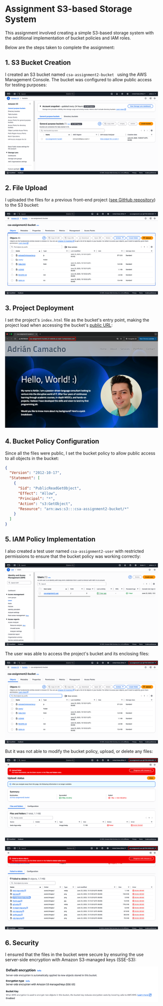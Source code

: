 # Assignment S3-based Storage System
This assignment involved creating a simple S3-based storage system with the additional implementation of bucket policies and IAM roles.

Below are the steps taken to complete the assignment:

## 1. S3 Bucket Creation
I created an S3 bucket named `csa-assignment2-bucket ` using the AWS Management Console. The bucket was configured to allow public access for testing purposes:

![](./images/new-bucket.png)

## 2. File Upload
I uploaded the files for a previous front-end project ([see GitHub repository](https://github.com/adrian-cr/csa-capstone-multi-section-homepage)) to the S3 bucket:

![](./images/added-files.png)

## 3. Project Deployment
I set the project's `index.html` file as the bucket's entry point, making the project load when accessing the bucket's [public URL](http://csa-assignment2-bucket.s3-website.us-east-2.amazonaws.com/):

![](./images/site-deployment.png)


## 4. Bucket Policy Configuration

Since all the files were public, I set the bucket policy to allow public access to all objects in the bucket:

```json
{
  "Version": "2012-10-17",
  "Statement": [
    {
      "Sid": "PublicReadGetObject",
      "Effect": "Allow",
      "Principal": "*",
      "Action": "s3:GetObject",
      "Resource": "arn:aws:s3:::csa-assignment2-bucket/*"
    }
  ]
}
```

## 5. IAM Policy Implementation
I also created a test user named `csa-assignment2-user` with restricted permissions to ensure that the bucket policy was working correctly:

![](./images/new-user.png)

The user was able to access the project's bucket and its enclosing files:

![](./images/user-view-access.png)

But it was not able to modify the bucket policy, upload, or delete any files:

![](./images/user-access-denied1.png)

![](./images/user-access-denied2.png)

## 6. Security
I ensured that the files in the bucket were secure by ensuring the use server-side encryption with Amazon S3-managed keys (SSE-S3):

![](./images/encryption.png)
